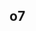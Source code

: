 ## o7

<!--
Just a comp sci student messing around with repositories? Definitely didn't learn how to fork one until like 4 days ago...
-->
